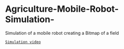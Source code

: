 # Agriculture-Mobile-Robot-Simulation-
Simulation of a mobile robot creating a Bitmap of a field

  [`Simulation video`](https://youtu.be/Uv0dmANF4rU)
